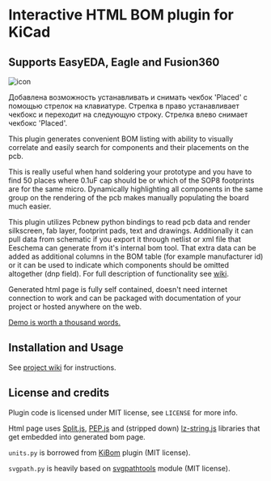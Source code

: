# Interactive HTML BOM plugin for KiCad
## Supports EasyEDA, Eagle and Fusion360

![icon](https://i.imgur.com/js4kDOn.png)

Добавлена возможность устанавливать и снимать чекбок 'Placed' с помощью стрелок на клавиатуре.
Стрелка в право устанавливает чекбокс и переходит  на следующую строку. 
Стрелка влево снимает чекбокс 'Placed'.

This plugin generates convenient BOM listing with ability to visually correlate
and easily search for components and their placements on the pcb.

This is really useful when hand soldering your prototype and you have to find 50
places where 0.1uF cap should be or which of the SOP8 footprints are for the same
micro. Dynamically highlighting all components in the same group on the rendering
of the pcb makes manually populating the board much easier.

This plugin utilizes Pcbnew python bindings to read pcb data and render
silkscreen, fab layer, footprint pads, text and drawings. Additionally it can
pull data from schematic if you export it through netlist or xml file that
Eeschema can generate from it's internal bom tool. That extra data can be added
as additional columns in the BOM table (for example manufacturer id) or it can be
used to indicate which components should be omitted altogether (dnp field). For
full description of functionality see [wiki](https://github.com/openscopeproject/InteractiveHtmlBom/wiki).

Generated html page is fully self contained, doesn't need internet connection to work
and can be packaged with documentation of your project or hosted anywhere on the web.

[Demo is worth a thousand words.](https://openscopeproject.org/InteractiveHtmlBomDemo/)

## Installation and Usage

See [project wiki](https://github.com/openscopeproject/InteractiveHtmlBom/wiki) for instructions.

## License and credits

Plugin code is licensed under MIT license, see `LICENSE` for more info.

Html page uses [Split.js](https://github.com/nathancahill/Split.js),
[PEP.js](https://github.com/jquery/PEP) and (stripped down)
[lz-string.js](https://github.com/pieroxy/lz-string) libraries that get embedded into
generated bom page.

`units.py` is borrowed from [KiBom](https://github.com/SchrodingersGat/KiBoM)
plugin (MIT license).

`svgpath.py` is heavily based on
[svgpathtools](https://github.com/mathandy/svgpathtools) module (MIT license).
